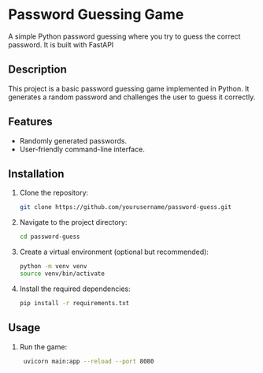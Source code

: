 
# Password Guessing Game

A simple Python password guessing where you try to guess the correct password. It is built with FastAPI

## Description

This project is a basic password guessing game implemented in Python. 
It generates a random password and challenges the user to guess it correctly. 

## Features

- Randomly generated passwords.
- User-friendly command-line interface.

## Installation

1. Clone the repository:

   ```bash
   git clone https://github.com/yourusername/password-guess.git
   ```

2. Navigate to the project directory:

   ```bash
   cd password-guess
   ```

3. Create a virtual environment (optional but recommended):

   ```bash
   python -m venv venv
   source venv/bin/activate
   ```

4. Install the required dependencies:

   ```bash
   pip install -r requirements.txt
   ```

## Usage

1. Run the game:

   ```bash
    uvicorn main:app --reload --port 8080
   ```

